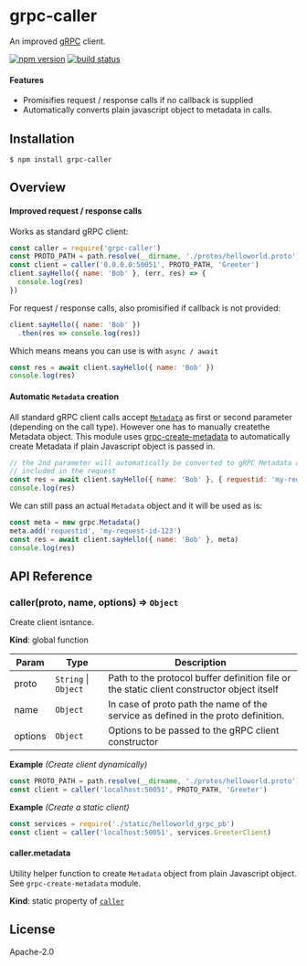 # grpc-caller

An improved [gRPC](http://www.grpc.io) client.

[![npm version](https://img.shields.io/npm/v/grpc-caller.svg?style=flat-square)](https://www.npmjs.com/package/grpc-caller)
[![build status](https://img.shields.io/travis/bojand/grpc-caller/master.svg?style=flat-square)](https://travis-ci.org/bojand/grpc-caller)

#### Features

* Promisifies request / response calls if no callback is supplied
* Automatically converts plain javascript object to metadata in calls.

## Installation


```
$ npm install grpc-caller
```


## Overview

#### Improved request / response calls

Works as standard gRPC client:


```js
const caller = require('grpc-caller')
const PROTO_PATH = path.resolve(__dirname, './protos/helloworld.proto')
const client = caller('0.0.0.0:50051', PROTO_PATH, 'Greeter')
client.sayHello({ name: 'Bob' }, (err, res) => {
  console.log(res)
})
```


For request / response calls, also promisified if callback is not provided:


```js
client.sayHello({ name: 'Bob' })
  .then(res => console.log(res))
```


Which means means you can use is with `async / await`


```js
const res = await client.sayHello({ name: 'Bob' })
console.log(res)
```


#### Automatic `Metadata` creation

All standard gRPC client calls accept [`Metadata`](http://www.grpc.io/grpc/node/module-src_metadata-Metadata.html)
as first or second parameter (depending on the call type). However one has to
manually createthe Metadata object. This module uses
[grpc-create-metadata](https://www.github.com/bojand/grpc-create-metadata)
to automatically create Metadata if plain Javascript object is passed in.


```js
// the 2nd parameter will automatically be converted to gRPC Metadata and
// included in the request
const res = await client.sayHello({ name: 'Bob' }, { requestid: 'my-request-id-123' })
console.log(res)
```


We can still pass an actual `Metadata` object and it will be used as is:


```js
const meta = new grpc.Metadata()
meta.add('requestid', 'my-request-id-123')
const res = await client.sayHello({ name: 'Bob' }, meta)
console.log(res)
```


## API Reference

<a name="caller"></a>

### caller(proto, name, options) ⇒ <code>Object</code>
Create client isntance.

**Kind**: global function  

| Param | Type | Description |
| --- | --- | --- |
| proto | <code>String</code> &#124; <code>Object</code> | Path to the protocol buffer definition file or                              the static client constructor object itself |
| name | <code>Object</code> | In case of proto path the name of the service as defined in the proto definition. |
| options | <code>Object</code> | Options to be passed to the gRPC client constructor |

**Example** *(Create client dynamically)*  

```js
const PROTO_PATH = path.resolve(__dirname, './protos/helloworld.proto')
const client = caller('localhost:50051', PROTO_PATH, 'Greeter')
```

**Example** *(Create a static client)*  

```js
const services = require('./static/helloworld_grpc_pb')
const client = caller('localhost:50051', services.GreeterClient)
```

<a name="caller.metadata"></a>

#### caller.metadata
Utility helper function to create <code>Metadata</code> object from plain Javascript object.
See <code>grpc-create-metadata</code> module.

**Kind**: static property of <code>[caller](#caller)</code>  
## License

  Apache-2.0
